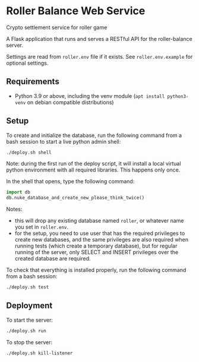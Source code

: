 # Roller Balance Web Service

Crypto settlement service for roller game

A Flask application that runs and serves a RESTful API for the roller-balance server.

Settings are read from `roller.env` file if it exists. See `roller.env.example` for optional settings.

## Requirements

- Python 3.9 or above, including the venv module (`apt install python3-venv` on debian compatible distributions)

## Setup

To create and initialize the database, run the following command from a bash session to start a live python admin shell:
```sh
./deploy.sh shell
```

Note: during the first run of the deploy script, it will install a local virtual python environment with all required libraries. This happens only once.

In the shell that opens, type the following command:
```python
import db
db.nuke_database_and_create_new_please_think_twice()
```

Notes:
- this will drop any existing database named `roller`, or whatever name you set in `roller.env`.
- for the setup, you need to use user that has the required privileges to create new databases, and the same privileges are also required when running tests (which create a temporary database), but for regular running of the server, only SELECT and INSERT privileges over the created database are required.

To check that everything is installed properly, run the following command from a bash session:
```sh
./deploy.sh test
```

## Deployment

To start the server:
```sh
./deploy.sh run
```

To stop the server:
```sh
./deploy.sh kill-listener
```
